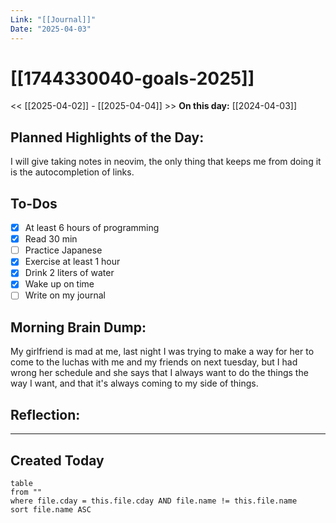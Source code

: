 ```yaml
---
Link: "[[Journal]]"
Date: "2025-04-03"
---
```

# [[1744330040-goals-2025]]
<< [[2025-04-02]] - [[2025-04-04]] >>
**On this day:** [[2024-04-03]]
## Planned Highlights of the Day:
I will give taking notes in neovim, the only thing that keeps me from doing it is the autocompletion of links.
## To-Dos
- [x] At least 6 hours of programming
- [x] Read 30 min
- [ ] Practice Japanese
- [x] Exercise at least 1 hour
- [x] Drink 2 liters of water
- [x] Wake up on time
- [ ] Write on my journal
## Morning Brain Dump:
My girlfriend is mad at me, last night I was trying to make a way for her to come to the luchas with me and my friends on next tuesday, but I had wrong her schedule and she says that I always want to do the things the way I want, and that it's always coming to my side of things.
## Reflection:

---
## Created Today
```dataview
table
from ""
where file.cday = this.file.cday AND file.name != this.file.name
sort file.name ASC
```
